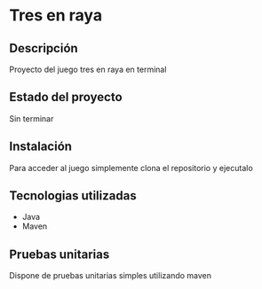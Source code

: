 <h1>Tres en raya</h1>
<h2>Descripción</h2>
<p>Proyecto del juego tres en raya en terminal</p> 

<h2>Estado del proyecto</h2>
<p>Sin terminar</p>

<h2>Instalación</h2>
<p>Para acceder al juego simplemente clona el repositorio y ejecutalo</p>

<h2>Tecnologias utilizadas</h2>
<ul>
    <li>Java</li>
    <li>Maven</li>
</ul>

<h2>Pruebas unitarias</h2>
<p>Dispone de pruebas unitarias simples utilizando maven</p>
